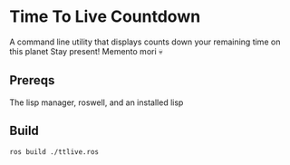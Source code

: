 # Time To Live Countdown

A command line utility that displays counts down your remaining time on this planet
Stay present! Memento mori 💀

## Prereqs
The lisp manager, roswell, and an installed lisp


## Build
```
ros build ./ttlive.ros
```
